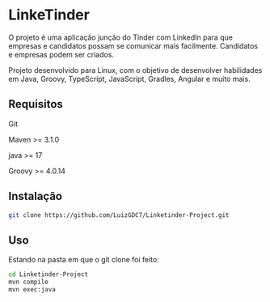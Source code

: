 
# LinkeTinder

O projeto é uma aplicação junção do Tinder com LinkedIn para que empresas e candidatos possam se comunicar mais facilmente. Candidatos e empresas podem ser criados.

Projeto desenvolvido para Linux, com o objetivo de desenvolver habilidades em Java, Groovy, TypeScript, JavaScript, Gradles, Angular e muito mais.

## Requisitos

Git

Maven >= 3.1.0

java >= 17

Groovy >= 4.0.14

## Instalação

```bash
git clone https://github.com/LuizGDC7/Linketinder-Project.git
```
## Uso

Estando na pasta em que o git clone foi feito:

```bash
cd Linketinder-Project
mvn compile
mvn exec:java
```